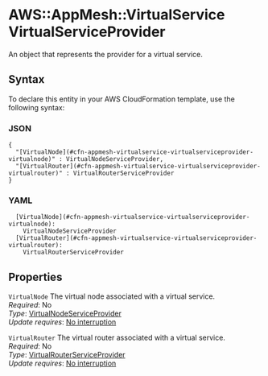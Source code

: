 # AWS::AppMesh::VirtualService VirtualServiceProvider<a name="aws-properties-appmesh-virtualservice-virtualserviceprovider"></a>

An object that represents the provider for a virtual service\.

## Syntax<a name="aws-properties-appmesh-virtualservice-virtualserviceprovider-syntax"></a>

To declare this entity in your AWS CloudFormation template, use the following syntax:

### JSON<a name="aws-properties-appmesh-virtualservice-virtualserviceprovider-syntax.json"></a>

```
{
  "[VirtualNode](#cfn-appmesh-virtualservice-virtualserviceprovider-virtualnode)" : VirtualNodeServiceProvider,
  "[VirtualRouter](#cfn-appmesh-virtualservice-virtualserviceprovider-virtualrouter)" : VirtualRouterServiceProvider
}
```

### YAML<a name="aws-properties-appmesh-virtualservice-virtualserviceprovider-syntax.yaml"></a>

```
  [VirtualNode](#cfn-appmesh-virtualservice-virtualserviceprovider-virtualnode):
    VirtualNodeServiceProvider
  [VirtualRouter](#cfn-appmesh-virtualservice-virtualserviceprovider-virtualrouter):
    VirtualRouterServiceProvider
```

## Properties<a name="aws-properties-appmesh-virtualservice-virtualserviceprovider-properties"></a>

`VirtualNode` <a name="cfn-appmesh-virtualservice-virtualserviceprovider-virtualnode"></a>
The virtual node associated with a virtual service\.  
_Required_: No  
_Type_: [VirtualNodeServiceProvider](aws-properties-appmesh-virtualservice-virtualnodeserviceprovider.md)  
_Update requires_: [No interruption](https://docs.aws.amazon.com/AWSCloudFormation/latest/UserGuide/using-cfn-updating-stacks-update-behaviors.html#update-no-interrupt)

`VirtualRouter` <a name="cfn-appmesh-virtualservice-virtualserviceprovider-virtualrouter"></a>
The virtual router associated with a virtual service\.  
_Required_: No  
_Type_: [VirtualRouterServiceProvider](aws-properties-appmesh-virtualservice-virtualrouterserviceprovider.md)  
_Update requires_: [No interruption](https://docs.aws.amazon.com/AWSCloudFormation/latest/UserGuide/using-cfn-updating-stacks-update-behaviors.html#update-no-interrupt)
